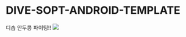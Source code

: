 # DIVE-SOPT-ANDROID-TEMPLATE
디솝 안두콩 파이팅!!
<image src="https://upload3.inven.co.kr/upload/2022/01/19/bbs/i13816447918.jpg">
